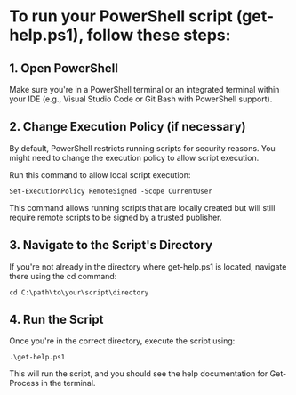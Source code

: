 # To run your PowerShell script (get-help.ps1), follow these steps:

## 1. Open PowerShell

Make sure you're in a PowerShell terminal or an integrated terminal within your IDE (e.g., Visual Studio Code or Git Bash with PowerShell support).

## 2. Change Execution Policy (if necessary)

By default, PowerShell restricts running scripts for security reasons. You might need to change the execution policy to allow script execution.

Run this command to allow local script execution:

~~~
Set-ExecutionPolicy RemoteSigned -Scope CurrentUser
~~~

This command allows running scripts that are locally created but will still require remote scripts to be signed by a trusted publisher.

## 3. Navigate to the Script's Directory

If you're not already in the directory where get-help.ps1 is located, navigate there using the cd command:

~~~
cd C:\path\to\your\script\directory
~~~

## 4. Run the Script

Once you're in the correct directory, execute the script using:

~~~
.\get-help.ps1
~~~

This will run the script, and you should see the help documentation for Get-Process in the terminal.


